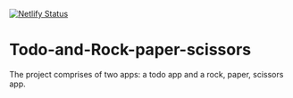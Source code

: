 [![Netlify Status](https://api.netlify.com/api/v1/badges/ec632e0f-f024-40b0-a05f-453188667e51/deploy-status)](https://app.netlify.com/sites/todo-and-rps/deploys)
# Todo-and-Rock-paper-scissors
The project comprises of two apps: a todo app and a rock, paper, scissors app.
